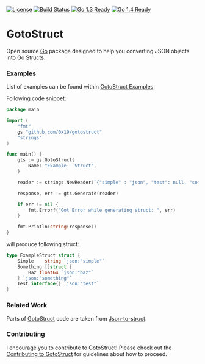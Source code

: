 [![License](http://img.shields.io/badge/license-MIT-blue.svg?style=flat)](https://github.com/0x19/gotostruct/tree/master/LICENSE)
[![Build Status](https://travis-ci.org/0x19/gotostruct.svg)](https://travis-ci.org/0x19/gotostruct)
[![Go 1.3 Ready](https://img.shields.io/badge/Go%201.3-Ready-green.svg?style=flat)]()
[![Go 1.4 Ready](https://img.shields.io/badge/Go%201.4-Ready-green.svg?style=flat)]()

GotoStruct
====

Open source [Go](http://golang.org) package designed to help you converting JSON objects into Go Structs.


### Examples

List of examples can be found within [GotoStruct Examples](https://github.com/0x19/gotostruct/tree/master/examples).

Following code snippet:

```go
package main

import (
	"fmt"
	gs "github.com/0x19/gotostruct"
	"strings"
)

func main() {
	gts := gs.GotoStruct{
		Name: "Example - Struct",
	}

	reader := strings.NewReader(`{"simple" : "json", "test": null, "something": [{"baz": 1}, {"baz": 2}]}`)

	response, err := gts.Generate(reader)

	if err != nil {
		fmt.Errorf("Got Error while generating struct: ", err)
	}

	fmt.Println(string(response))
}
```

will produce following struct:

```go
type ExampleStruct struct {
	Simple    string `json:"simple"`
	Something []struct {
		Baz float64 `json:"baz"`
	} `json:"something"`
	Test interface{} `json:"test"`
}
```


### Related Work

Parts of [GotoStruct](https://github.com/0x19/gotostruct) code are taken from [Json-to-struct](https://github.com/tmc/json-to-struct).


### Contributing
I encourage you to contribute to GotoStruct! Please check out the [Contributing to GotoStruct](https://github.com/0x19/gotostruct/tree/master/CONTRIBUTING.md) for guidelines about how
to proceed.